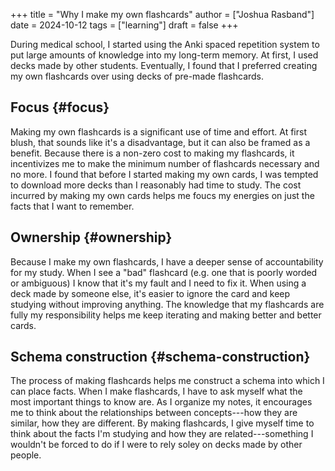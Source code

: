 +++
title = "Why I make my own flashcards"
author = ["Joshua Rasband"]
date = 2024-10-12
tags = ["learning"]
draft = false
+++

During medical school, I started using the Anki spaced repetition system to put
large amounts of knowledge into my long-term memory. At first, I used decks made
by other students. Eventually, I found that I preferred creating my own
flashcards over using decks of pre-made flashcards.


## Focus {#focus}

Making my own flashcards is a significant use of time and effort. At first
blush, that sounds like it's a disadvantage, but it can also be framed as a
benefit. Because there is a non-zero cost to making my flashcards, it
incentivizes me to make the minimum number of flashcards necessary and no more.
I found that before I started making my own cards, I was tempted to download
more decks than I reasonably had time to study. The cost incurred by making my
own cards helps me foucs my energies on just the facts that I want to remember.


## Ownership {#ownership}

Because I make my own flashcards, I have a deeper sense of accountability for my
study. When I see a "bad" flashcard (e.g. one that is poorly worded or
ambiguous) I know that it's my fault and I need to fix it. When using a deck
made by someone else, it's easier to ignore the card and keep studying without
improving anything. The knowledge that my flashcards are fully my responsibility
helps me keep iterating and making better and better cards.


## Schema construction {#schema-construction}

The process of making flashcards helps me construct a schema into which I can
place facts. When I make flashcards, I have to ask myself what the most
important things to know are. As I organize my notes, it encourages me to think
about the relationships between concepts---how they are similar, how they are
different. By making flashcards, I give myself time to think about the facts I'm
studying and how they are related---something I wouldn't be forced to do if I
were to rely soley on decks made by other people.
